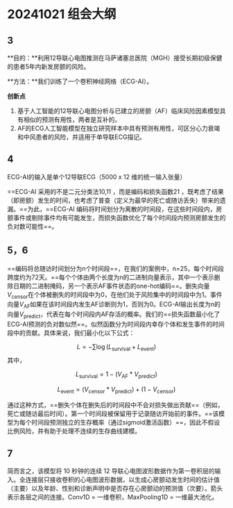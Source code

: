 # 20241021 组会大纲

## 3

**目的：**利用12导联心电图推测在马萨诸塞总医院（MGH）接受长期初级保健的患者5年内新发房颤的风险。

**方法：**我们训练了一个卷积神经网络（ECG-AI）。

**创新点**

1. 基于人工智能的12导联心电图分析与已建立的房颤（AF）临床风险因素模型具有相似的预测有用性，两者是互补的。
2. AF的ECG人工智能模型在独立研究样本中具有预测有用性，可区分心力衰竭和中风患者的风险，并适用于单导联ECG描记。

## 4

ECG-AI的输入是单个12导联ECG（5000 x 12 维的统一输入张量）

==ECG-AI 采用的不是二元分类法10,11 ，而是编码和损失函数21 ，既考虑了结果（即房颤）发生的时间，也考虑了普查（定义为最早的死亡或随访丢失）带来的遗漏。==为此，==ECG-AI 编码将时间划分为离散的时间段，在这些时间段内，房颤事件或剔除事件均有可能发生，而损失函数优化了每个时间段内预测房颤发生的负对数可能性==。

## 5，6

==编码将总随访时间划分为n个时间段==，在我们的案例中，n=25，每个时间段跨度约为72天。==每个个体由两个长度为n的二进制向量表示，其中一个表示删除日期的二进制掩码，另一个表示AF事件状态的one-hot编码==。删失向量$V_{\text{censor}}$在个体被删失的时间段中为0，在他们处于风险集中的时间段中为1。事件向量$V_{\text{AF}}$如果在该时间段内发生AF诊断则为1，否则为0。ECG-AI输出长度为n的向量$V_{\text{predict}}$，代表在每个时间段内AF存活的概率。我们的==损失函数最小化了ECG-AI预测的负对数似然==。似然函数分为时间段内幸存个体和发生事件的时间段中的贡献。具体来说，我们最小化以下公式：

$$
L = -\sum \log(L_{\text{survival}} + L_{\text{event}})
$$
其中，

$$
L_{\text{survival}} = 1 - (V_{\text{AF}} * V_{\text{predict}})
$$

$$
L_{\text{event}} = (V_{\text{censor}} * V_{\text{predict}}) + (1 - V_{\text{censor}})
$$

通过这种方式，==删失个体在删失后的时间段中不会对损失做出贡献==（例如，死亡或随访最后时间）。第一个时间段被保留用于记录随访开始前的事件。==该模型为每个时间段预测独立的生存概率（通过sigmoid激活函数）==，因此不假设比例风险，并有助于处理不连续的生存曲线建模。

## 7

简而言之，该模型将 10 秒钟的连续 12 导联心电图波形数据作为第一卷积层的输入。全连接层只接收卷积的心电图波形数据，以生成心房颤动发生时间的估计值（主要）以及年龄、性别和诊断声明中是否存在心房颤动的预测值（次要）。箭头表示各层之间的连接。Conv1D = 一维卷积，MaxPooling1D = 一维最大池化。